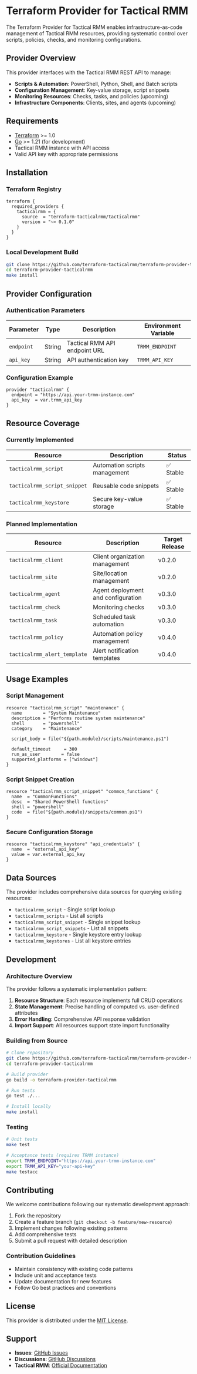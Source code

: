 # Terraform Provider for Tactical RMM

The Terraform Provider for Tactical RMM enables infrastructure-as-code management of Tactical RMM resources, providing systematic control over scripts, policies, checks, and monitoring configurations.

## Provider Overview

This provider interfaces with the Tactical RMM REST API to manage:
- **Scripts & Automation**: PowerShell, Python, Shell, and Batch scripts
- **Configuration Management**: Key-value storage, script snippets
- **Monitoring Resources**: Checks, tasks, and policies (upcoming)
- **Infrastructure Components**: Clients, sites, and agents (upcoming)

## Requirements

- [Terraform](https://www.terraform.io/downloads.html) >= 1.0
- [Go](https://golang.org/doc/install) >= 1.21 (for development)
- Tactical RMM instance with API access
- Valid API key with appropriate permissions

## Installation

### Terraform Registry

```hcl
terraform {
  required_providers {
    tacticalrmm = {
      source  = "terraform-tacticalrmm/tacticalrmm"
      version = "~> 0.1.0"
    }
  }
}
```

### Local Development Build

```bash
git clone https://github.com/terraform-tacticalrmm/terraform-provider-tacticalrmm.git
cd terraform-provider-tacticalrmm
make install
```

## Provider Configuration

### Authentication Parameters

| Parameter | Type | Description | Environment Variable |
|-----------|------|-------------|---------------------|
| `endpoint` | String | Tactical RMM API endpoint URL | `TRMM_ENDPOINT` |
| `api_key` | String | API authentication key | `TRMM_API_KEY` |

### Configuration Example

```hcl
provider "tacticalrmm" {
  endpoint = "https://api.your-trmm-instance.com"
  api_key  = var.trmm_api_key
}
```

## Resource Coverage

### Currently Implemented

| Resource | Description | Status |
|----------|-------------|--------|
| `tacticalrmm_script` | Automation scripts management | ✅ Stable |
| `tacticalrmm_script_snippet` | Reusable code snippets | ✅ Stable |
| `tacticalrmm_keystore` | Secure key-value storage | ✅ Stable |

### Planned Implementation

| Resource | Description | Target Release |
|----------|-------------|----------------|
| `tacticalrmm_client` | Client organization management | v0.2.0 |
| `tacticalrmm_site` | Site/location management | v0.2.0 |
| `tacticalrmm_agent` | Agent deployment and configuration | v0.3.0 |
| `tacticalrmm_check` | Monitoring checks | v0.3.0 |
| `tacticalrmm_task` | Scheduled task automation | v0.3.0 |
| `tacticalrmm_policy` | Automation policy management | v0.4.0 |
| `tacticalrmm_alert_template` | Alert notification templates | v0.4.0 |

## Usage Examples

### Script Management

```hcl
resource "tacticalrmm_script" "maintenance" {
  name        = "System Maintenance"
  description = "Performs routine system maintenance"
  shell       = "powershell"
  category    = "Maintenance"
  
  script_body = file("${path.module}/scripts/maintenance.ps1")
  
  default_timeout     = 300
  run_as_user        = false
  supported_platforms = ["windows"]
}
```

### Script Snippet Creation

```hcl
resource "tacticalrmm_script_snippet" "common_functions" {
  name  = "CommonFunctions"
  desc  = "Shared PowerShell functions"
  shell = "powershell"
  code  = file("${path.module}/snippets/common.ps1")
}
```

### Secure Configuration Storage

```hcl
resource "tacticalrmm_keystore" "api_credentials" {
  name  = "external_api_key"
  value = var.external_api_key
}
```

## Data Sources

The provider includes comprehensive data sources for querying existing resources:

- `tacticalrmm_script` - Single script lookup
- `tacticalrmm_scripts` - List all scripts
- `tacticalrmm_script_snippet` - Single snippet lookup
- `tacticalrmm_script_snippets` - List all snippets
- `tacticalrmm_keystore` - Single keystore entry lookup
- `tacticalrmm_keystores` - List all keystore entries

## Development

### Architecture Overview

The provider follows a systematic implementation pattern:

1. **Resource Structure**: Each resource implements full CRUD operations
2. **State Management**: Precise handling of computed vs. user-defined attributes
3. **Error Handling**: Comprehensive API response validation
4. **Import Support**: All resources support state import functionality

### Building from Source

```bash
# Clone repository
git clone https://github.com/terraform-tacticalrmm/terraform-provider-tacticalrmm.git
cd terraform-provider-tacticalrmm

# Build provider
go build -o terraform-provider-tacticalrmm

# Run tests
go test ./...

# Install locally
make install
```

### Testing

```bash
# Unit tests
make test

# Acceptance tests (requires TRMM instance)
export TRMM_ENDPOINT="https://api.your-trmm-instance.com"
export TRMM_API_KEY="your-api-key"
make testacc
```

## Contributing

We welcome contributions following our systematic development approach:

1. Fork the repository
2. Create a feature branch (`git checkout -b feature/new-resource`)
3. Implement changes following existing patterns
4. Add comprehensive tests
5. Submit a pull request with detailed description

### Contribution Guidelines

- Maintain consistency with existing code patterns
- Include unit and acceptance tests
- Update documentation for new features
- Follow Go best practices and conventions

## License

This provider is distributed under the [MIT License](LICENSE).

## Support

- **Issues**: [GitHub Issues](https://github.com/terraform-tacticalrmm/terraform-provider-tacticalrmm/issues)
- **Discussions**: [GitHub Discussions](https://github.com/terraform-tacticalrmm/terraform-provider-tacticalrmm/discussions)
- **Tactical RMM**: [Official Documentation](https://docs.tacticalrmm.com/)
